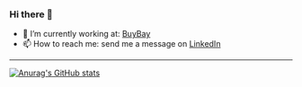 ### Hi there 👋

- 🔭 I’m currently working at: [BuyBay](https://www.buybay.com/en/)
- 📫 How to reach me: send me a message on [LinkedIn](https://www.linkedin.com/in/filipporagazzo/)

---

[![Anurag's GitHub stats](https://github-readme-stats.vercel.app/api/top-langs?username=pippokairos&show_icons=true&theme=gruvbox&bg_color=000000&title_color=ffa500&text_color=39ff14)](https://github.com/anuraghazra/github-readme-stats)

<!--
**pippokairos/pippokairos** is a ✨ _special_ ✨ repository because its `README.md` (this file) appears on your GitHub profile.

Here are some ideas to get you started:

- 🔭 I’m currently working on ...
- 🌱 I’m currently learning ...
- 👯 I’m looking to collaborate on ...
- 🤔 I’m looking for help with ...
- 💬 Ask me about ...
- 📫 How to reach me: ...
- 😄 Pronouns: ...
- ⚡ Fun fact: ...
-->
